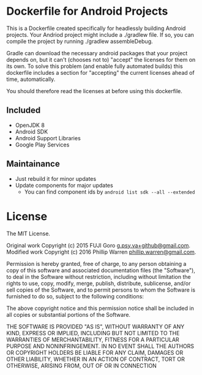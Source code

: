 # Dockerfile for Android Projects

This is a Dockerfile created specifically for headlessly building Android projects.
Your Andriod project might include a ./gradlew file. If so, you can compile the project
by running ./gradlew assembleDebug.

Gradle can download the necessary android packages that your project depends on,
but it can't (chooses not to) "accept" the licenses for them on its own.
To solve this problem (and enable fully automated builds) this
dockerfile includes a section for "accepting" the current licenses ahead of time,
automatically.

You should therefore read the licenses at <insert url here> before using this dockerfile.
 
## Included

* OpenJDK 8
* Android SDK
* Android Support Libraries
* Google Play Services

## Maintainance

* Just rebuild it for minor updates
* Update components for major updates
  * You can find component ids by `android list sdk --all --extended`

# License

The MIT License.

Original work Copyright (c) 2015 FUJI Goro <g.psy.va+github@gmail.com>.
Modified work Copyright (c) 2016 Phillip Warren <phillip.warren@gmail.com>.

Permission is hereby granted, free of charge, to any person obtaining a copy
of this software and associated documentation files (the "Software"), to deal
in the Software without restriction, including without limitation the rights
to use, copy, modify, merge, publish, distribute, sublicense, and/or sell
copies of the Software, and to permit persons to whom the Software is
furnished to do so, subject to the following conditions:

The above copyright notice and this permission notice shall be included in
all copies or substantial portions of the Software.

THE SOFTWARE IS PROVIDED "AS IS", WITHOUT WARRANTY OF ANY KIND, EXPRESS OR
IMPLIED, INCLUDING BUT NOT LIMITED TO THE WARRANTIES OF MERCHANTABILITY,
FITNESS FOR A PARTICULAR PURPOSE AND NONINFRINGEMENT. IN NO EVENT SHALL THE
AUTHORS OR COPYRIGHT HOLDERS BE LIABLE FOR ANY CLAIM, DAMAGES OR OTHER
LIABILITY, WHETHER IN AN ACTION OF CONTRACT, TORT OR OTHERWISE, ARISING FROM,
OUT OF OR IN CONNECTION

